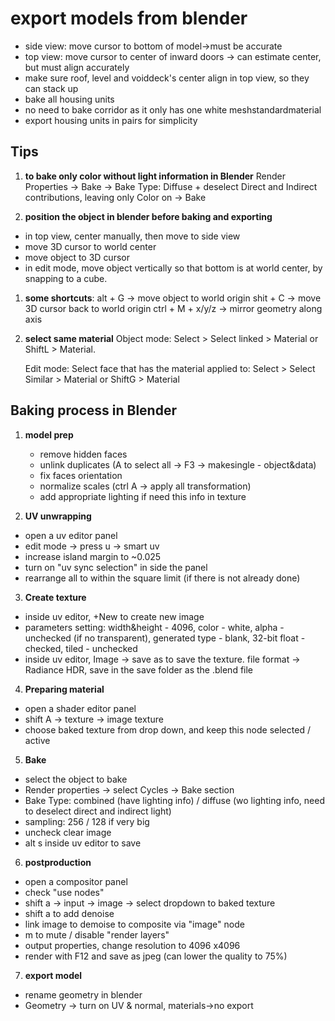 # export models from blender

- side view: move cursor to bottom of model->must be accurate
- top view: move cursor to center of inward doors -> can estimate center, but must align accurately
- make sure roof, level and voiddeck's center align in top view, so they can stack up
- bake all housing units
- no need to bake corridor as it only has one white meshstandardmaterial
- export housing units in pairs for simplicity

## Tips

1. **to bake only color without light information in Blender**
   Render Properties -> Bake -> Bake Type: Diffuse + deselect Direct and Indirect contributions, leaving only Color on -> Bake

2. **position the object in blender before baking and exporting**

- in top view, center manually, then move to side view
- move 3D cursor to world center
- move object to 3D cursor
- in edit mode, move object vertically so that bottom is at world center, by snapping to a cube.

1. **some shortcuts**:
   alt + G -> move object to world origin
   shit + C -> move 3D cursor back to world origin
   ctrl + M + x/y/z -> mirror geometry along axis

2. **select same material**
   Object mode: Select > Select linked > Material or ShiftL > Material.

   Edit mode: Select face that has the material applied to: Select > Select Similar > Material or ShiftG > Material

## Baking process in Blender

1. **model prep**

   - remove hidden faces
   - unlink duplicates (A to select all -> F3 -> makesingle - object&data)
   - fix faces orientation
   - normalize scales (ctrl A -> apply all transformation)
   - add appropriate lighting if need this info in texture

2. **UV unwrapping**

- open a uv editor panel
- edit mode -> press u -> smart uv
- increase island margin to ~0.025
- turn on "uv sync selection" in side the panel
- rearrange all to within the square limit (if there is not already done)

3. **Create texture**

- inside uv editor, +New to create new image
- parameters setting: width&height - 4096, color - white, alpha - unchecked (if no transparent), generated type - blank, 32-bit float - checked, tiled - unchecked
- inside uv editor, Image -> save as to save the texture. file format -> Radiance HDR, save in the save folder as the .blend file

4. **Preparing material**

- open a shader editor panel
- shift A -> texture -> image texture
- choose baked texture from drop down, and keep this node selected / active

5. **Bake**

- select the object to bake
- Render properties -> select Cycles -> Bake section
- Bake Type: combined (have lighting info) / diffuse (wo lighting info, need to deselect direct and indirect light)
- sampling: 256 / 128 if very big
- uncheck clear image
- alt s inside uv editor to save

6. **postproduction**

- open a compositor panel
- check "use nodes"
- shift a -> input -> image -> select dropdown to baked texture
- shift a to add denoise
- link image to demoise to composite via "image" node
- m to mute / disable "render layers"
- output properties, change resolution to 4096 x4096
- render with F12 and save as jpeg (can lower the quality to 75%)

7. **export model**

- rename geometry in blender
- Geometry -> turn on UV & normal, materials->no export
